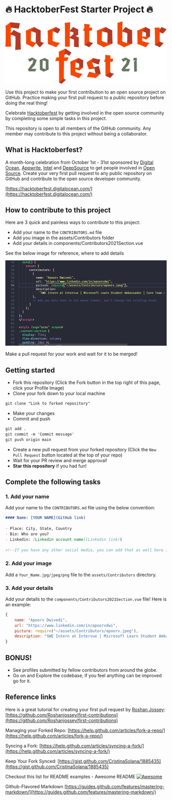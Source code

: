 # 🔥 HacktoberFest Starter Project 🔥

![hacktobefest-2021](assets/hacktoberfest.svg)

Use this project to make your first contribution to an open source project on GitHub. Practice making your first pull request to a public repository before doing the real thing!

Celebrate [Hacktoberfest](https://hacktoberfest.digitalocean.com/) by getting involved in the open source community by completing some simple tasks in this project.

This repository is open to all members of the GitHub community. Any member may contribute to this project without being a collaborator.

## What is Hacktoberfest?

A month-long celebration from October 1st - 31st sponsored by [Digital Ocean](https://hacktoberfest.digitalocean.com/), [Appwrite](https://hacktoberfest.appwrite.io/), [Intel](http://devmesh.intel.com/) and [DeepSource](https://deepsource.io/hacktoberfest/) to get people involved in [Open Source](https://github.com/open-source). Create your very first pull request to any public repository on GitHub and contribute to the open source developer community.

[https://hacktoberfest.digitalocean.com/](https://hacktoberfest.digitalocean.com/)

## How to contribute to this project

Here are 3 quick and painless ways to contribute to this project:

- Add your name to the `CONTRIBUTORS.md` file
- Add you image in the assets/Contributors folder
- Add your details in components/Contributors2021Section.vue

See the below image for reference, where to add details

![reference for contribution](assets/readmeExample.png)

Make a pull request for your work and wait for it to be merged!

## Getting started

- Fork this repository (Click the Fork button in the top right of this page, click your Profile Image)
- Clone your fork down to your local machine

```markdown
git clone "Link to forked repository"
```

- Make your changes
- Commit and push

```markdown
git add .
git commit -m 'Commit message'
git push origin main
```

- Create a new pull request from your forked repository (Click the `New Pull Request` button located at the top of your repo)
- Wait for your PR review and merge approval!
- **Star this repository** if you had fun!

## Complete the following tasks

### 1. Add your name

Add your name to the `CONTRIBUTORS.md` file using the below convention:

```markdown
#### Name: [YOUR NAME](GitHub link)

- Place: City, State, Country
- Bio: Who are you?
- Linkedin: [Linkedin account name](Linkedin link)(
    
<!--If you have any other social media, you can add that as well here for example: Twitter, Instagram etc -->
```

### 2. Add your image

Add a `Your_Name.jpg/jpeg/png` file to the `assets/Contributors` directory.

### 3. Add your details

Add your details to the `components/Contributors2021Section.vue` file! Here is an example:

```Javascript
{
    name: "Apoorv Dwivedi",
    url: "https://www.linkedin.com/in/apoorvdwi",
    picture: require("~/assets/Contributors/apoorv.jpeg"),
    description: "SWE Intern at Intervue | Microsoft Learn Student Ambassador | Core Team - HackOn 2.0, HackThisFall 2.0"
}
```

## BONUS!

- See profiles submitted by fellow contributors from around the globe.
- Go on and Explore the codebase, if you feel anything can be improved go for it.

## Reference links

Here is a great tutorial for creating your first pull request by [Roshan Jossey](https://github.com/Roshanjossey):
[https://github.com/Roshanjossey/first-contributions](https://github.com/Roshanjossey/first-contributions)

Managing your Forked Repo: [https://help.github.com/articles/fork-a-repo/](https://help.github.com/articles/fork-a-repo/)

Syncing a Fork: [https://help.github.com/articles/syncing-a-fork/](https://help.github.com/articles/syncing-a-fork/)

Keep Your Fork Synced: [https://gist.github.com/CristinaSolana/1885435](https://gist.github.com/CristinaSolana/1885435)

Checkout this list for README examples - Awesome README [![Awesome](https://cdn.rawgit.com/sindresorhus/awesome/d7305f38d29fed78fa85652e3a63e154dd8e8829/media/badge.svg)](https://github.com/sindresorhus/awesome)

Github-Flavored Markdown [https://guides.github.com/features/mastering-markdown/](https://guides.github.com/features/mastering-markdown/)